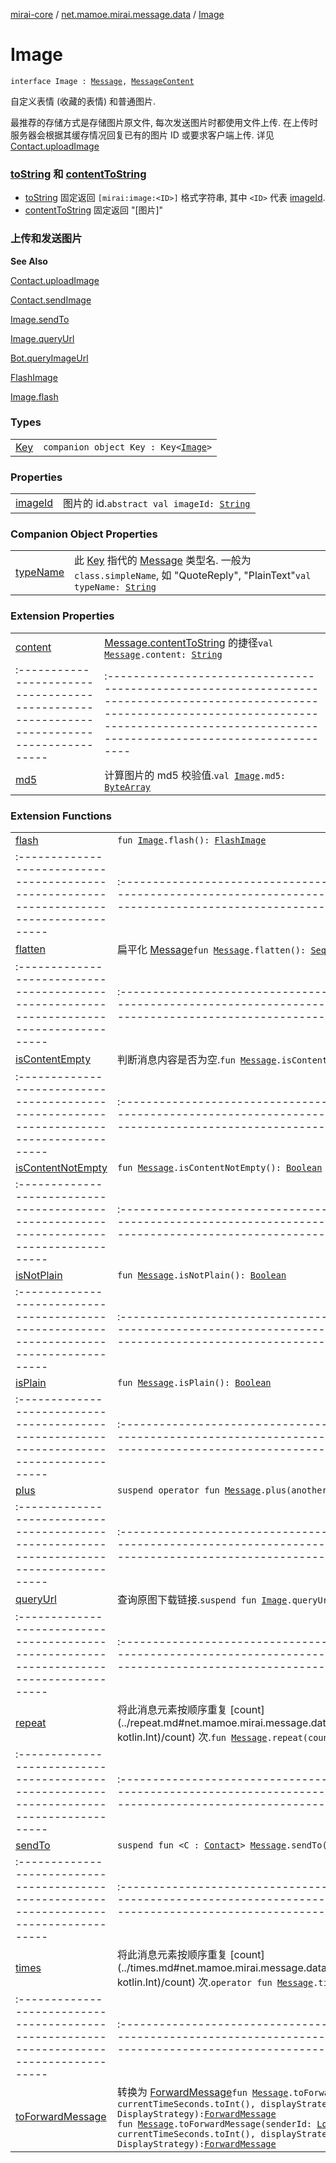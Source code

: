 [mirai-core](../../index.md) / [net.mamoe.mirai.message.data](../index.md) / [Image](./index.md)

# Image

`interface Image : `[`Message`](../-message/index.md)`, `[`MessageContent`](../-message-content.md)

自定义表情 (收藏的表情) 和普通图片.

最推荐的存储方式是存储图片原文件, 每次发送图片时都使用文件上传.
在上传时服务器会根据其缓存情况回复已有的图片 ID 或要求客户端上传. 详见 [Contact.uploadImage](../../net.mamoe.mirai.contact/-contact/upload-image.md)

### [toString](../-message/to-string.md) 和 [contentToString](../-message/content-to-string.md)

* [toString](../-message/to-string.md) 固定返回 `[mirai:image:<ID>]` 格式字符串, 其中 `<ID>` 代表 [imageId](image-id.md).
* [contentToString](../-message/content-to-string.md) 固定返回 "\[图片]"

### 上传和发送图片

**See Also**

[Contact.uploadImage](../../net.mamoe.mirai.contact/-contact/upload-image.md)

[Contact.sendImage](#)

[Image.sendTo](../send-to.md)

[Image.queryUrl](../query-url.md)

[Bot.queryImageUrl](#)

[FlashImage](../-flash-image/index.md)

[Image.flash](../flash.md)

### Types
|||
|:----------------------------------------------------------------------------------------|:---------------------------------------------------------------------------------------------------------------------------------------------------------------------------------------------------------|
| [Key](-key/index.md) | `companion object Key : Key<`[`Image`](./index.md)`>` |

### Properties
|||
|:----------------------------------------------------------------------------------------|:---------------------------------------------------------------------------------------------------------------------------------------------------------------------------------------------------------|
| [imageId](image-id.md) | 图片的 id.`abstract val imageId: `[`String`](https://kotlinlang.org/api/latest/jvm/stdlib/kotlin/-string/index.html) |

### Companion Object Properties
|||
|:----------------------------------------------------------------------------------------|:---------------------------------------------------------------------------------------------------------------------------------------------------------------------------------------------------------|
| [typeName](type-name.md) | 此 [Key](../-message/-key/index.md) 指代的 [Message](../-message/index.md) 类型名. 一般为 `class.simpleName`, 如 "QuoteReply", "PlainText"`val typeName: `[`String`](https://kotlinlang.org/api/latest/jvm/stdlib/kotlin/-string/index.html) |

### Extension Properties
|||
|:----------------------------------------------------------------------------------------|:---------------------------------------------------------------------------------------------------------------------------------------------------------------------------------------------------------|
| [content](../content.md) | [Message.contentToString](../-message/content-to-string.md) 的捷径`val `[`Message`](../-message/index.md)`.content: `[`String`](https://kotlinlang.org/api/latest/jvm/stdlib/kotlin/-string/index.html) ||||
|:----------------------------------------------------------------------------------------|:---------------------------------------------------------------------------------------------------------------------------------------------------------------------------------------------------------|
| [md5](../md5.md) | 计算图片的 md5 校验值.`val `[`Image`](./index.md)`.md5: `[`ByteArray`](https://kotlinlang.org/api/latest/jvm/stdlib/kotlin/-byte-array/index.html) |

### Extension Functions
|||
|:----------------------------------------------------------------------------------------|:---------------------------------------------------------------------------------------------------------------------------------------------------------------------------------------------------------|
| [flash](../flash.md) | `fun `[`Image`](./index.md)`.flash(): `[`FlashImage`](../-flash-image/index.md) ||||
|:----------------------------------------------------------------------------------------|:---------------------------------------------------------------------------------------------------------------------------------------------------------------------------------------------------------|
| [flatten](../flatten.md) | 扁平化 [Message](../-message/index.md)`fun `[`Message`](../-message/index.md)`.flatten(): `[`Sequence`](https://kotlinlang.org/api/latest/jvm/stdlib/kotlin.sequences/-sequence/index.html)`<`[`SingleMessage`](../-single-message.md)`>` ||||
|:----------------------------------------------------------------------------------------|:---------------------------------------------------------------------------------------------------------------------------------------------------------------------------------------------------------|
| [isContentEmpty](../is-content-empty.md) | 判断消息内容是否为空.`fun `[`Message`](../-message/index.md)`.isContentEmpty(): `[`Boolean`](https://kotlinlang.org/api/latest/jvm/stdlib/kotlin/-boolean/index.html) ||||
|:----------------------------------------------------------------------------------------|:---------------------------------------------------------------------------------------------------------------------------------------------------------------------------------------------------------|
| [isContentNotEmpty](../is-content-not-empty.md) | `fun `[`Message`](../-message/index.md)`.isContentNotEmpty(): `[`Boolean`](https://kotlinlang.org/api/latest/jvm/stdlib/kotlin/-boolean/index.html) ||||
|:----------------------------------------------------------------------------------------|:---------------------------------------------------------------------------------------------------------------------------------------------------------------------------------------------------------|
| [isNotPlain](../is-not-plain.md) | `fun `[`Message`](../-message/index.md)`.isNotPlain(): `[`Boolean`](https://kotlinlang.org/api/latest/jvm/stdlib/kotlin/-boolean/index.html) ||||
|:----------------------------------------------------------------------------------------|:---------------------------------------------------------------------------------------------------------------------------------------------------------------------------------------------------------|
| [isPlain](../is-plain.md) | `fun `[`Message`](../-message/index.md)`.isPlain(): `[`Boolean`](https://kotlinlang.org/api/latest/jvm/stdlib/kotlin/-boolean/index.html) ||||
|:----------------------------------------------------------------------------------------|:---------------------------------------------------------------------------------------------------------------------------------------------------------------------------------------------------------|
| [plus](../plus.md) | `suspend operator fun `[`Message`](../-message/index.md)`.plus(another: Flow<`[`Message`](../-message/index.md)`>): `[`MessageChain`](../-message-chain/index.md) ||||
|:----------------------------------------------------------------------------------------|:---------------------------------------------------------------------------------------------------------------------------------------------------------------------------------------------------------|
| [queryUrl](../query-url.md) | 查询原图下载链接.`suspend fun `[`Image`](./index.md)`.queryUrl(): `[`String`](https://kotlinlang.org/api/latest/jvm/stdlib/kotlin/-string/index.html) ||||
|:----------------------------------------------------------------------------------------|:---------------------------------------------------------------------------------------------------------------------------------------------------------------------------------------------------------|
| [repeat](../repeat.md) | 将此消息元素按顺序重复 [count](../repeat.md#net.mamoe.mirai.message.data$repeat(net.mamoe.mirai.message.data.Message, kotlin.Int)/count) 次.`fun `[`Message`](../-message/index.md)`.repeat(count: `[`Int`](https://kotlinlang.org/api/latest/jvm/stdlib/kotlin/-int/index.html)`): `[`MessageChain`](../-message-chain/index.md) ||||
|:----------------------------------------------------------------------------------------|:---------------------------------------------------------------------------------------------------------------------------------------------------------------------------------------------------------|
| [sendTo](../send-to.md) | `suspend fun <C : `[`Contact`](../../net.mamoe.mirai.contact/-contact/index.md)`> `[`Message`](../-message/index.md)`.sendTo(contact: C): `[`MessageReceipt`](../../net.mamoe.mirai.message/-message-receipt/index.md)`<C>` ||||
|:----------------------------------------------------------------------------------------|:---------------------------------------------------------------------------------------------------------------------------------------------------------------------------------------------------------|
| [times](../times.md) | 将此消息元素按顺序重复 [count](../times.md#net.mamoe.mirai.message.data$times(net.mamoe.mirai.message.data.Message, kotlin.Int)/count) 次.`operator fun `[`Message`](../-message/index.md)`.times(count: `[`Int`](https://kotlinlang.org/api/latest/jvm/stdlib/kotlin/-int/index.html)`): `[`MessageChain`](../-message-chain/index.md) ||||
|:----------------------------------------------------------------------------------------|:---------------------------------------------------------------------------------------------------------------------------------------------------------------------------------------------------------|
| [toForwardMessage](../to-forward-message.md) | 转换为 [ForwardMessage](../-forward-message/index.md)`fun `[`Message`](../-message/index.md)`.toForwardMessage(sender: `[`User`](../../net.mamoe.mirai.contact/-user/index.md)`, time: `[`Int`](https://kotlinlang.org/api/latest/jvm/stdlib/kotlin/-int/index.html)` = currentTimeSeconds.toInt(), displayStrategy: DisplayStrategy = DisplayStrategy): `[`ForwardMessage`](../-forward-message/index.md)<br>`fun `[`Message`](../-message/index.md)`.toForwardMessage(senderId: `[`Long`](https://kotlinlang.org/api/latest/jvm/stdlib/kotlin/-long/index.html)`, senderName: `[`String`](https://kotlinlang.org/api/latest/jvm/stdlib/kotlin/-string/index.html)`, time: `[`Int`](https://kotlinlang.org/api/latest/jvm/stdlib/kotlin/-int/index.html)` = currentTimeSeconds.toInt(), displayStrategy: DisplayStrategy = DisplayStrategy): `[`ForwardMessage`](../-forward-message/index.md) |

